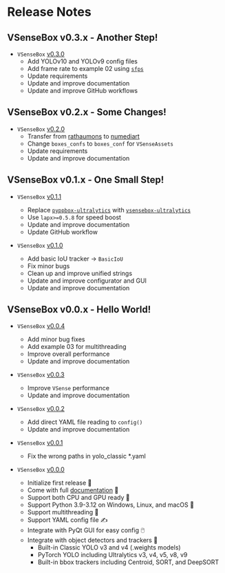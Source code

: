 # Release Notes 

## **VSenseBox v0.3.x - Another Step!**

* `VSenseBox` [v0.3.0](https://github.com/numediart/vsensebox/tree/v0.3.0)
  - Add YOLOv10 and YOLOv9 config files
  - Add frame rate to example 02 using [`sfps`](https://github.com/rathaROG/smooth-fps)
  - Update requirements
  - Update and improve documentation
  - Update and improve GitHub workflows

## **VSenseBox v0.2.x - Some Changes!**

* `VSenseBox` [v0.2.0](https://github.com/numediart/vsensebox/tree/v0.2.0)
  - Transfer from [rathaumons](https://github.com/rathaumons) to [numediart](https://github.com/numediart)
  - Change `boxes_confs` to `boxes_conf` for `VSenseAssets`
  - Update requirements
  - Update and improve documentation

## **VSenseBox v0.1.x - One Small Step!**

* `VSenseBox` [v0.1.1](https://github.com/numediart/vsensebox/tree/v0.1.1)
  - Replace [`pyppbox-ultralytics`](https://github.com/rathaumons/ultralytics-for-pyppbox) with [`vsensebox-ultralytics`](https://github.com/numediart/ultralytics-for-vsensebox)
  - Use `lapx>=0.5.8` for speed boost
  - Update and improve documentation
  - Update GitHub workflow

* `VSenseBox` [v0.1.0](https://github.com/numediart/vsensebox/tree/v0.1.0)
  - Add basic IoU tracker -> `BasicIoU`
  - Fix minor bugs
  - Clean up and improve unified strings
  - Update and improve configurator and GUI
  - Update and improve documentation

## **VSenseBox v0.0.x - Hello World!**

* `VSenseBox` [v0.0.4](https://github.com/numediart/vsensebox/tree/v0.0.4)
  - Add minor bug fixes
  - Add example 03 for multithreading
  - Improve overall performance
  - Update and improve documentation

* `VSenseBox` [v0.0.3](https://github.com/numediart/vsensebox/tree/v0.0.3)
  - Improve `VSense` performance
  - Update and improve documentation

* `VSenseBox` [v0.0.2](https://github.com/numediart/vsensebox/tree/v0.0.2)
  - Add direct YAML file reading to `config()`
  - Update and improve documentation

* `VSenseBox` [v0.0.1](https://github.com/numediart/vsensebox/tree/v0.0.1)
  - Fix the wrong paths in yolo_classic *.yaml

* `VSenseBox` [v0.0.0](https://github.com/numediart/vsensebox/tree/v0.0.0)
  - Initialize first release 👋
  - Come with full [documentation](https://numediart.github.io/vsensebox/) 📄
  - Support both CPU and GPU ready 🚀
  - Support Python 3.9-3.12 on Windows, Linux, and macOS 🫶
  - Support multithreading 🛞
  - Support YAML config file ✍️
  - Integrate with PyQt GUI for easy config 🖱️
  - Integrate with object detectors and trackers 🤖
    - Built-in Classic YOLO v3 and v4 (.weights models)
    - PyTorch YOLO including Ultralytics v3, v4, v5, v8, v9
    - Built-in bbox trackers including Centroid, SORT, and DeepSORT

